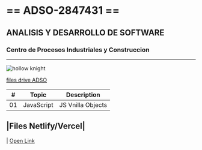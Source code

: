 # == ADSO-2847431 ==
## ANALISIS Y DESARROLLO DE SOFTWARE
### Centro de Procesos Industriales y Construccion
---
![hollow knight](https://tinyurl.com/yumrw4sy)

[files drive ADSO](https://tinyurl.com/4657t2vw)

| # | Topic      | Description       |
|---|---         |---                |
|01 | JavaScript | JS Vnilla Objects 

|Files Netlify/Vercel|
---
| [Open Link](https://adso2847431.netlify.app)



